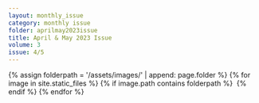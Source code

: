 ```yaml
---
layout: monthly_issue
category: monthly issue
folder: aprilmay2023issue
title: April & May 2023 Issue
volume: 3
issue: 4/5
---
```

<html>
{% assign folderpath = '/assets/images/' | append: page.folder %}
{% for image in site.static_files %}
{% if image.path contains folderpath %}
    <img src="{{ image.path }}" alt="">
{% endif %}
{% endfor %}
</html>

